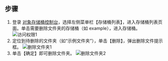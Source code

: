 ## 步骤
1. 登录 [对象存储桶控制台](https://console.cloud.tencent.com/cos5)，选择左侧菜单栏【存储桶列表】，进入存储桶列表页面。单击需要删除文件夹的存储桶（如 example），进入存储桶。
  ![访问权限1](https://mc.qcloudimg.com/static/img/d156619ab35a0e1195a70d0e8d8954ca/image.png)
2. 定位到待删除的文件夹（如“示例文件夹”），单击【删除】，弹出删除文件提示框。
![删除文件夹1](https://mc.qcloudimg.com/static/img/7ce5ceafe110b32ad861042b2e4fb845/image.png)
3. 单击【确定】即可删除文件夹。
![删除文件夹2](https://mc.qcloudimg.com/static/img/15a74c47806dc94984be671f87e940fb/image.png)

